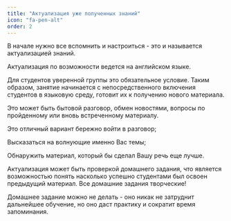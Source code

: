 ```yaml
---
title: "Актуализация уже полученных знаний"
icon: "fa-pen-alt"
order: 2
---
```


В начале нужно все вспомнить и настроиться - это и называется актуализацией знаний.

Актуализация по возможности ведется на английском языке.

Для студентов уверенной группы это обязательное условие.
Таким образом, занятие начинается с непосредственного включения студентов в языковую среду, готовит их к получению нового материала.

Это может быть бытовой разговор, обмен новостями, вопросы по пройденному или вновь встреченному материалу.

Это отличный вариант бережно войти в разговор;

Высказаться на волнующие именно Вас темы;

Обнаружить материал, который бы сделал Вашу речь еще лучше.

Актуализация может быть проверкой домашнего задания, что является возможностью понять насколько успешно студентами был освоен предыдущий материал.
Все домашние задания творческие!

Домашнее задание можно не делать - оно никак не затруднит дальнейшее обучение, но оно даст практику и сократит время запоминания.
